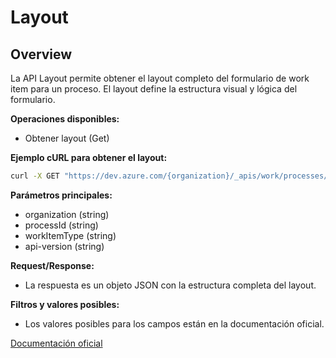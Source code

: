 # Layout

## Overview
La API Layout permite obtener el layout completo del formulario de work item para un proceso. El layout define la estructura visual y lógica del formulario.

**Operaciones disponibles:**
- Obtener layout (Get)

**Ejemplo cURL para obtener el layout:**
```bash
curl -X GET "https://dev.azure.com/{organization}/_apis/work/processes/{processId}/workItemTypes/{workItemType}/layout?api-version=7.2-preview.1" -H "Authorization: Bearer {token}"
```

**Parámetros principales:**
- organization (string)
- processId (string)
- workItemType (string)
- api-version (string)

**Request/Response:**
- La respuesta es un objeto JSON con la estructura completa del layout.

**Filtros y valores posibles:**
- Los valores posibles para los campos están en la documentación oficial.

[Documentación oficial](https://learn.microsoft.com/en-us/rest/api/azure/devops/processes/layout?view=azure-devops-rest-7.2)
